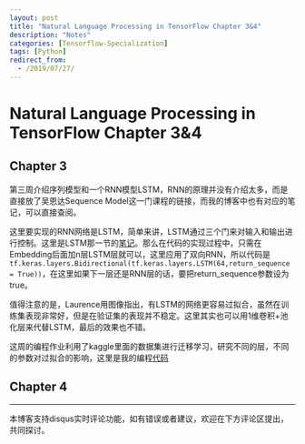 ```yaml
---
layout: post
title: "Natural Language Processing in TensorFlow Chapter 3&4"
description: "Notes"
categories: [Tensorflow-Specialization]
tags: [Python]
redirect_from:
  - /2019/07/27/
---
```


# Natural Language Processing in TensorFlow Chapter 3&4  

## Chapter 3  

第三周介绍序列模型和一个RNN模型LSTM，RNN的原理并没有介绍太多，而是直接放了吴恩达Sequence Model这一门课程的链接，而我的博客中也有对应的笔记，可以直接查阅。  

这里要实现的RNN网络是LSTM，简单来讲，LSTM通过三个门来对输入和输出进行控制。这里是LSTM那一节的[笔记](http://justin-yu.me/blog/2019/07/05/Sequence-Model-Chapter-1/)。那么在代码的实现过程中，只需在Embedding后面加n层LSTM层就可以，这里应用了双向RNN，所以代码是`tf.keras.layers.Bidirectional(tf.keras.layers.LSTM(64,return_sequence = True))`，在这里如果下一层还是RNN层的话，要把return_sequence参数设为true。    

值得注意的是，Laurence用图像指出，有LSTM的网络更容易过拟合，虽然在训练集表现非常好，但是在验证集的表现并不稳定。这里其实也可以用1维卷积+池化层来代替LSTM，最后的效果也不错。  

这周的编程作业利用了kaggle里面的数据集进行迁移学习，研究不同的层，不同的参数对过拟合的影响，这里是我的编程[代码](https://github.com/JustinYuu/Deeplearning-study/blob/master/Tensorflow%20in%20Practice/Natural%20Language%20Processing%20in%20Tensorflow/NLP_Course_Week_3_Exercise_Question.ipynb)  

## Chapter 4  

---
本博客支持disqus实时评论功能，如有错误或者建议，欢迎在下方评论区提出，共同探讨。  
